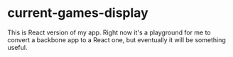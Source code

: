 # current-games-display
This is React version of my app. Right now it's a playground for me to convert a backbone app to a React one, but eventually it will be something useful.
